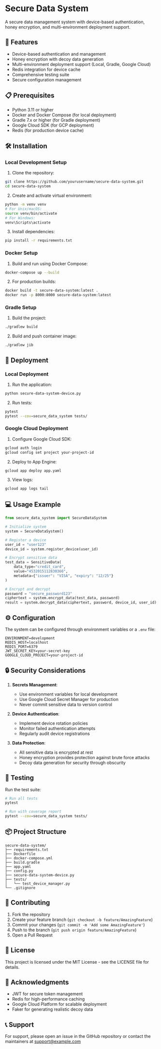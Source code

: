 # Secure Data System

A secure data management system with device-based authentication, honey encryption, and multi-environment deployment support.

## 🔑 Features

- Device-based authentication and management
- Honey encryption with decoy data generation
- Multi-environment deployment support (Local, Gradle, Google Cloud)
- Redis integration for device cache
- Comprehensive testing suite
- Secure configuration management

## 📋 Prerequisites

- Python 3.11 or higher
- Docker and Docker Compose (for local deployment)
- Gradle 7.x or higher (for Gradle deployment)
- Google Cloud SDK (for GCP deployment)
- Redis (for production device cache)

## 🛠️ Installation

### Local Development Setup

1. Clone the repository:
```bash
git clone https://github.com/yourusername/secure-data-system.git
cd secure-data-system
```

2. Create and activate virtual environment:
```bash
python -m venv venv
# For Unix/macOS:
source venv/bin/activate
# For Windows:
venv\Scripts\activate
```

3. Install dependencies:
```bash
pip install -r requirements.txt
```

### Docker Setup

1. Build and run using Docker Compose:
```bash
docker-compose up --build
```

2. For production builds:
```bash
docker build -t secure-data-system:latest .
docker run -p 8000:8000 secure-data-system:latest
```

### Gradle Setup

1. Build the project:
```bash
./gradlew build
```

2. Build and push container image:
```bash
./gradlew jib
```

## 🚀 Deployment

### Local Deployment

1. Run the application:
```bash
python secure-data-system-device.py
```

2. Run tests:
```bash
pytest
pytest --cov=secure_data_system tests/
```

### Google Cloud Deployment

1. Configure Google Cloud SDK:
```bash
gcloud auth login
gcloud config set project your-project-id
```

2. Deploy to App Engine:
```bash
gcloud app deploy app.yaml
```

3. View logs:
```bash
gcloud app logs tail
```

## 💻 Usage Example

```python
from secure_data_system import SecureDataSystem

# Initialize system
system = SecureDataSystem()

# Register a device
user_id = "user123"
device_id = system.register_device(user_id)

# Encrypt sensitive data
test_data = SensitiveData(
    data_type="credit_card",
    value="4532015112830366",
    metadata={"issuer": "VISA", "expiry": "12/25"}
)

# Encrypt and decrypt
password = "secure_password123"
ciphertext = system.encrypt_data(test_data, password)
result = system.decrypt_data(ciphertext, password, device_id, user_id)
```

## ⚙️ Configuration

The system can be configured through environment variables or a `.env` file:

```env
ENVIRONMENT=development
REDIS_HOST=localhost
REDIS_PORT=6379
JWT_SECRET_KEY=your-secret-key
GOOGLE_CLOUD_PROJECT=your-project-id
```

## 🔒 Security Considerations

1. **Secrets Management**:
   - Use environment variables for local development
   - Use Google Cloud Secret Manager for production
   - Never commit sensitive data to version control

2. **Device Authentication**:
   - Implement device rotation policies
   - Monitor failed authentication attempts
   - Regularly audit device registrations

3. **Data Protection**:
   - All sensitive data is encrypted at rest
   - Honey encryption provides protection against brute force attacks
   - Decoy data generation for security through obscurity

## 🧪 Testing

Run the test suite:
```bash
# Run all tests
pytest

# Run with coverage report
pytest --cov=secure_data_system tests/
```

## 📦 Project Structure

```
secure-data-system/
├── requirements.txt
├── Dockerfile
├── docker-compose.yml
├── build.gradle
├── app.yaml
├── config.py
├── secure-data-system-device.py
├── tests/
│   └── test_device_manager.py
└── .gitignore
```

## 🤝 Contributing

1. Fork the repository
2. Create your feature branch (`git checkout -b feature/AmazingFeature`)
3. Commit your changes (`git commit -m 'Add some AmazingFeature'`)
4. Push to the branch (`git push origin feature/AmazingFeature`)
5. Open a Pull Request

## 📄 License

This project is licensed under the MIT License - see the LICENSE file for details.

## 🙏 Acknowledgments

- JWT for secure token management
- Redis for high-performance caching
- Google Cloud Platform for scalable deployment
- Faker for generating realistic decoy data

## 📞 Support

For support, please open an issue in the GitHub repository or contact the maintainers at support@example.com
